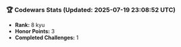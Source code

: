 ### 🏆 Codewars Stats (Updated: 2025-07-19 23:08:52 UTC)

- **Rank:** 8 kyu
- **Honor Points:** 3
- **Completed Challenges:** 1
